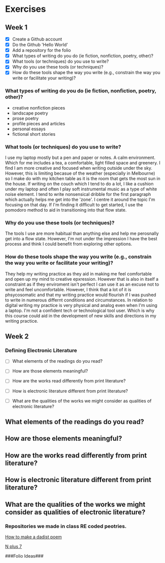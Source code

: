 # Exercises 

## Week 1 

- [X] Create a Github account 
- [X] Do the Github 'Hello World' 
- [X] Add a repository for the folio
- [X] What types of writing do you do (ie fiction, nonfiction, poetry, other)? 
- [X] What tools (or techniques) do you use to write? 
- [X] Why do you use these tools (or techniques)?
- [X] How do these tools shape the way you write (e.g., constrain the way you write or facilitate your writing)? 

### What types of writing do you do (ie fiction, nonfiction, poetry, other)?

- creative nonfiction pieces 
- landscape poetry 
- prose poetry 
- profile pieces and articles
- personal essays 
- fictional short stories 

### What tools (or techniques) do you use to write? 
I use my laptop mostly but a pen and paper or notes. A calm environment. Which for me includes a tea, a comfortable, light filled space and greenery. I find I am more creative and focused when writing outside under the sky. However, this is limiting becasue of the weather (especially in Melbourne) so I make do with my kitchen table as it is the room that gets the most sun in the house. If writing on the couch which I tend to do a lot, I like a cushion under my laptop and often I play soft instrumental music as a type of white noise element. I tend to write nonsensical dribble for the first paragraph which actually helps me get into the 'zone'. I centre it around the topic I'm focusing on that day. If I'm finding it difficult to get started, I use the pomodoro method to aid in transitioning into that flow state.

### Why do you use these tools (or techniques)?
The tools I use are more habitual than anything else and help me perosnally get into a flow state. However, I'm not under the impression I have the best process and think I could benefit from exploring other options. 

### How do these tools shape the way you write (e.g., constrain the way you write or facilitate your writing)? 
They help my writing practice as they aid in making me feel comfortable and open up my mind to creative epxression. However that is also in itself a constraint as if they enviroment isn't perfect I can use it as an excuse not to write and feel uncomfortable. However, I think that a lot of it is phsycosomatic and that my writing practice would flourish if I was pushed to write in numerous differnt conditions and circumstances. In relation to digital writing my practice is very physical and analog even when I'm using a laptop. I'm not a confident tech or technological tool user. Which is why this course could aid in the development of new skills and directions in my writing practice. 



## Week 2 

### Defining Electronic Literature 

- [ ] What elements of the readings do you read? 
- [ ] How are those elements meaningful? 
- [ ] How are the works read differently from print literature?
- [ ] How is electronic literature different from print literature?
- [ ] What are the qualities of the works we might consider as qualities of electronic literature?


## What elements of the readings do you read? 

## How are those elements meaningful? 

## How are the works read differently from print literature?

## How is electronic literature different from print literature?

## What are the qualities of the works we might consider as qualities of electronic literature?


### Repositories we made in class RE coded peotries. 

[How to make a dadist poem](https://github.com/EmilyyDale/to-make-a-dadaist-poem)

[N plus 7](https://github.com/EmilyyDale/n-plus-7)


###Folio Ideas###

